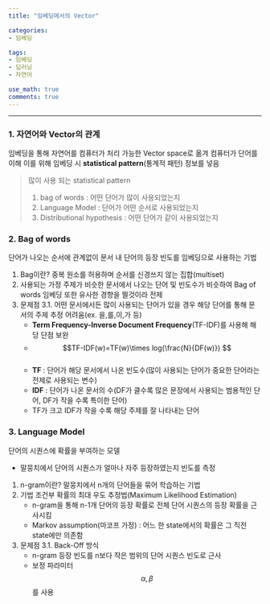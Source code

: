 ```yaml
---
title: "임베딩에서의 Vector"

categories:
- 임베딩

tags:
- 임베딩
- 딥러닝
- 자연어

use_math: true
comments: true
---
```


***
### 1. 자연어와 Vector의 관계
임베딩을 통해 자연어를 컴퓨터가 처리 가능한 Vector space로 옮겨 컴퓨터가 단어를 이해
이를 위해 임베딩 시 __statistical pattern__(통계적 패턴) 정보를 넣음
>많이 사용 되는 statistical pattern
>1. bag of words : 어떤 단어가 많이 사용되었는지
>2. Language Model : 단어가 어떤 순서로 사용되었는지
>3. Distributional hypothesis :  어떤 단어가 같이 사용되었는지

### 2. Bag of words
단어가 나오는 순서에 관계없이 문서 내 단어의 등장 빈도를 임베딩으로 사용하는 기법
1. Bag이란?
중복 원소를 허용하며 순서를 신경쓰지 않는 집합(multiset)
2. 사용되는 가정
주제가 비슷한 문서에서 나오는 단어 및 빈도수가 비슷하여 Bag of words 임베딩 또한 유사한 경향을 띌것이라 전제
3. 문제점
3.1. 어떤 문서에서든 많이 사용되는 단어가 있을 경우 해당 단어를 통해 문서의 주제 추정 어려움(ex. 을,를,이,가 등)
    - __Term Frequency-Inverse Document Frequency__(TF-IDF)를 사용해 해당 단점 보완
    - $$TF-IDF(w)=TF(w)\times log(\frac{N}{DF(w)}) $$ </br>
    - __TF__ : 단어가 해당 문서에서 나온 빈도수(많이 사용되는 단어가 중요한 단어라는 전제로 사용되는 변수)
    - __IDF__ : 단어가 나온 문서의 수(DF가 클수록 많은 문장에서 사용되는 범용적인 단어, DF가 작을 수록 특이한 단어)
    - TF가 크고 IDF가 작을 수록 해당 주제를 잘 나타내는 단어

### 3. Language Model
단어의 시퀀스에 확률을 부여하는 모델
- 말뭉치에서 단어의 시퀀스가 얼마나 자주 등장하였는지 빈도를 측정
1. n-gram이란?
말뭉치에서 n개의 단어들을 묶어 학습하는 기법
2. 기법 
조건부 확률의 최대 우도 추정법(Maximum Likelihood Estimation)
    - n-gram을 통해 n-1개 단어의 등장 확률로 전체 단어 시퀀스의 등장 확률을 근사시킴
    - Markov assumption(마코프 가정) : 어느 한 state에서의 확률은 그 직전 state에만 의존함
3. 문제점
3.1. Back-Off 방식
    - n-gram 등장 빈도를 n보다 작은 범위의 단어 시퀀스 빈도로 근사
    - 보정 파라미터 $$\alpha, \beta $$ 를 사용

